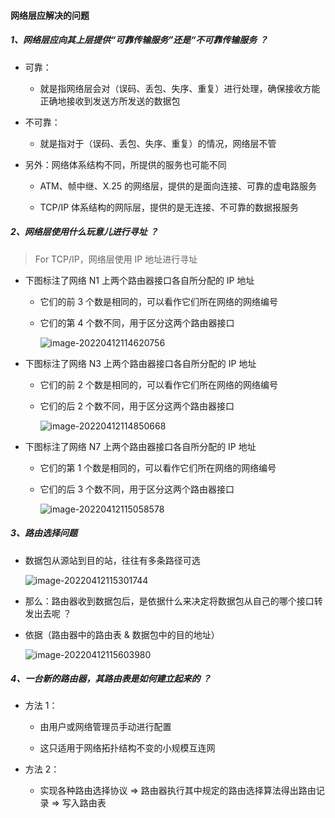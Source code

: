 #### 网络层应解决的问题

##### 1、网络层应向其上层提供“可靠传输服务”还是“不可靠传输服务 ？

- 可靠：

  - 就是指网络层会对（误码、丢包、失序、重复）进行处理，确保接收方能正确地接收到发送方所发送的数据包

- 不可靠：

  - 就是指对于（误码、丢包、失序、重复）的情况，网络层不管

- 另外：网络体系结构不同，所提供的服务也可能不同

  - ATM、帧中继、X.25 的网络层，提供的是面向连接、可靠的虚电路服务

  - TCP/IP 体系结构的网际层，提供的是无连接、不可靠的数据报服务

##### 2、网络层使用什么玩意儿进行寻址 ？

> For TCP/IP，网络层使用 IP 地址进行寻址

- 下图标注了网络 N1 上两个路由器接口各自所分配的 IP 地址

  - 它们的前 3 个数是相同的，可以看作它们所在网络的网络编号

  - 它们的第 4 个数不同，用于区分这两个路由器接口

    ![image-20220412114620756](https://aliyun-oss-lpj.oss-cn-qingdao.aliyuncs.com/images/by-picgo/image-20220412114620756.png)

- 下图标注了网络 N3 上两个路由器接口各自所分配的 IP 地址

  - 它们的前 2 个数是相同的，可以看作它们所在网络的网络编号

  - 它们的后 2 个数不同，用于区分这两个路由器接口

    ![image-20220412114850668](https://aliyun-oss-lpj.oss-cn-qingdao.aliyuncs.com/images/by-picgo/image-20220412114850668.png)

- 下图标注了网络 N7 上两个路由器接口各自所分配的 IP 地址

  - 它们的第 1 个数是相同的，可以看作它们所在网络的网络编号

  - 它们的后 3 个数不同，用于区分这两个路由器接口

    ![image-20220412115058578](https://aliyun-oss-lpj.oss-cn-qingdao.aliyuncs.com/images/by-picgo/image-20220412115058578.png)

##### 3、路由选择问题

- 数据包从源站到目的站，往往有多条路径可选

  ![image-20220412115301744](https://aliyun-oss-lpj.oss-cn-qingdao.aliyuncs.com/images/by-picgo/image-20220412115301744.png)

- 那么：路由器收到数据包后，是依据什么来决定将数据包从自己的哪个接口转发出去呢 ？

- 依据（路由器中的路由表 & 数据包中的目的地址）

  ![image-20220412115603980](https://aliyun-oss-lpj.oss-cn-qingdao.aliyuncs.com/images/by-picgo/image-20220412115603980.png)

##### 4、一台新的路由器，其路由表是如何建立起来的 ？

- 方法 1：

  - 由用户或网络管理员手动进行配置

  - 这只适用于网络拓扑结构不变的小规模互连网

- 方法 2：

  - 实现各种路由选择协议 => 路由器执行其中规定的路由选择算法得出路由记录 => 写入路由表

